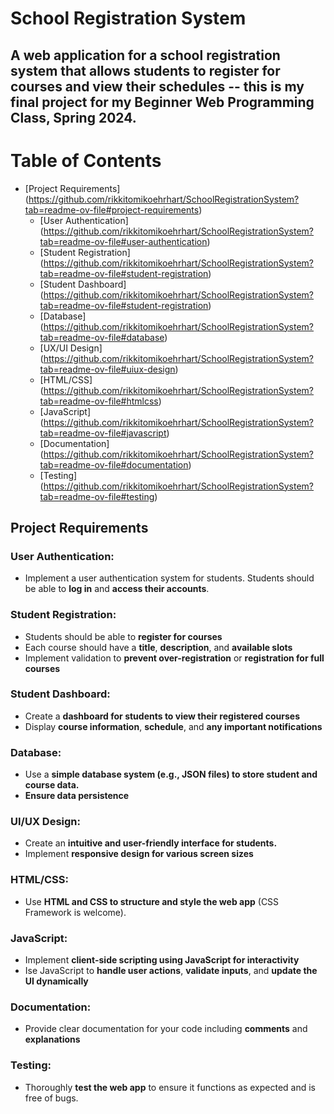 # School Registration System
A web application for a school registration system that allows students to register for courses and view their schedules -- this is my final project for my Beginner Web Programming Class, Spring 2024.
---
# Table of Contents
- [Project Requirements] (https://github.com/rikkitomikoehrhart/SchoolRegistrationSystem?tab=readme-ov-file#project-requirements)
  - [User Authentication] (https://github.com/rikkitomikoehrhart/SchoolRegistrationSystem?tab=readme-ov-file#user-authentication)
  - [Student Registration] (https://github.com/rikkitomikoehrhart/SchoolRegistrationSystem?tab=readme-ov-file#student-registration)
  - [Student Dashboard] (https://github.com/rikkitomikoehrhart/SchoolRegistrationSystem?tab=readme-ov-file#student-registration)
  - [Database] (https://github.com/rikkitomikoehrhart/SchoolRegistrationSystem?tab=readme-ov-file#database)
  - [UX/UI Design] (https://github.com/rikkitomikoehrhart/SchoolRegistrationSystem?tab=readme-ov-file#uiux-design)
  - [HTML/CSS] (https://github.com/rikkitomikoehrhart/SchoolRegistrationSystem?tab=readme-ov-file#htmlcss)
  - [JavaScript] (https://github.com/rikkitomikoehrhart/SchoolRegistrationSystem?tab=readme-ov-file#javascript)
  - [Documentation] (https://github.com/rikkitomikoehrhart/SchoolRegistrationSystem?tab=readme-ov-file#documentation)
  - [Testing] (https://github.com/rikkitomikoehrhart/SchoolRegistrationSystem?tab=readme-ov-file#testing)





## Project Requirements

### User Authentication:
- Implement a user authentication system for students. Students should be able to **log in** and **access their accounts**.

### Student Registration:
- Students should be able to **register for courses**
- Each course should have a **title**, **description**, and **available slots**
- Implement validation to **prevent over-registration** or **registration for full courses**

### Student Dashboard:
- Create a **dashboard for students to view their registered courses**
- Display **course information**, **schedule**, and **any important notifications**

### Database:
- Use a **simple database system (e.g., JSON files) to store student and course data.**
- **Ensure data persistence**

### UI/UX Design:
- Create an **intuitive and user-friendly interface for students.**
- Implement **responsive design for various screen sizes**

### HTML/CSS:
- Use **HTML and CSS to structure and style the web app** (CSS Framework is welcome).

### JavaScript:
- Implement **client-side scripting using JavaScript for interactivity**
- Ise JavaScript to **handle user actions**, **validate inputs**, and **update the UI dynamically**

### Documentation:
- Provide clear documentation for your code including **comments** and **explanations**

### Testing:
- Thoroughly **test the web app** to ensure it functions as expected and is free of bugs.